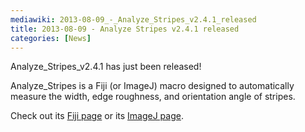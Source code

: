 ```yaml
---
mediawiki: 2013-08-09_-_Analyze_Stripes_v2.4.1_released
title: 2013-08-09 - Analyze Stripes v2.4.1 released
categories: [News]
---
```


Analyze\_Stripes\_v2.4.1 has just been released!

Analyze\_Stripes is a Fiji (or ImageJ) macro designed to automatically measure the width, edge roughness, and orientation angle of stripes.

Check out its [Fiji page](https://fiji.sc/Analyze_Stripes) or its [ImageJ page](http://imagejdocu.tudor.lu/doku.php?id=macro:analyze_stripes).


